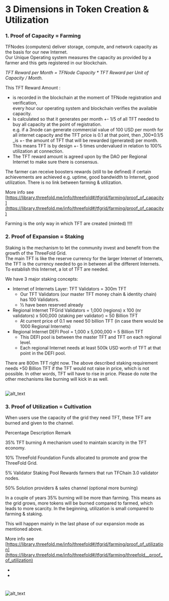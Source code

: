 # 3 Dimensions in Token Creation & Utilization



### 1. Proof of Capacity = Farming

TFNodes (computers) deliver storage, compute, and network capacity as the basis for our new Internet.  \
Our Unique Operating system measures the capacity as provided by a farmer and this gets registered in our blockchain. 

_TFT Reward per Month = TFNode Capacity * TFT Reward per Unit of Capacity / Month._

This TFT Reward Amount : 



* is recorded in the blockchain at the moment of TFNode registration and verification,  \
every hour our operating system and blockchain verifies the available capacity.
* Is calculated so that it generates per month  +- 1/5  of all TFT needed to buy all capacity at the point of registration.  \
e.g. if a 3node can generate commercial value of 100 USD per month for all internet capacity and the TFT price is 0.1 at that point, then _100*0.1/5 _is +- the amount of TFT that will be rewarded (generated) per month. \
This means TFT is by design +- 5 times undervalued in relation to 100% utilization at connection.
* The TFT reward amount is agreed upon by the DAO per Regional Internet to make sure there is consensus.

The farmer can receive boosters rewards (still to be defined) if certain achievements are achieved e.g. uptime, good bandwidth to Internet, good utilization. There is no link between farming & utilization.

More info see [https://library.threefold.me/info/threefold#/tfgrid/farming/proof_of_capacity](https://library.threefold.me/info/threefold#/tfgrid/farming/proof_of_capacity) 

Farming is the only way in which TFT are created (minted) !!!! 


### 2. Proof of Expansion = Staking

Staking is the mechanism to let the community invest and benefit from the growth of the ThreeFold Grid. \
The main TFT is like the reserve currency for the larger Internet of Internets, the TFT is the currency needed to go in between all the different Internets. To establish this Internet, a lot of TFT are needed.

We have 3 major staking concepts:



* Internet of Internets Layer: TFT Validators = 300m TFT
    * Our TFT Validators (our master TFT money chain & identity chain) has 100 Validators.
    * ½ have been reserved already
* Regional Internet TFGrid Validators = 1,000 (regions) x 100 (nr validators) x 500,000 (staking per validator) = 50 Billion TFT
    * At current price of 0.1 we need 50 billion TFT (in case there would be 1000 Regional Internets)
* Regional Internet DEFI Pool = 1,000 x 5,000,000 =  5 Billion TFT
    * This DEFI pool is between the master TFT and TFT on each regional level.
    * Each regional Internet needs at least 500k USD worth of TFT at that point in the DEFI pool.

There are 800m TFT right now. The above described staking requirement needs +50 Billion TFT if the TFT would not raise in price, which is not possible. In other words, TFT will have to rise in price. Please do note the other mechanisms like burning will kick in as well.


### 


## 
![alt_text](img/market_value.png )


### 3. Proof of Utilization = Cultivation

When users use the capacity of the grid they need TFT, these TFT are burned and given to the channel.

Percentage	Description				Remark

35%		TFT burning				A mechanism used to maintain scarcity in the TFT economy.

10%		ThreeFold Foundation			Funds allocated to promote and grow the ThreeFold Grid.

5%		Validator Staking Pool			Rewards farmers that run TFChain 3.0 validator nodes.

50%		Solution providers & sales channel 		(optional more burning)

In a couple of years 35% burning will be more than farming. This means as the grid grows, more tokens will be burned compared to farmed, which leads to more scarcity. In the beginning, utilization is small compared to farming & staking.

This will happen mainly in the last phase of our expansion mode as mentioned above.

More info see [https://library.threefold.me/info/threefold#/tfgrid/farming/proof_of_utilization](https://library.threefold.me/info/threefold#/tfgrid/farming/threefold__proof_of_utilization)



* 
* 


# 
![alt_text](img/threefold_city.png )
